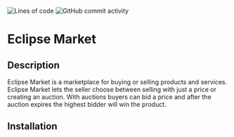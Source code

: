 ![Lines of code](https://img.shields.io/tokei/lines/github/ddobrev25/eclipse-market)
![GitHub commit activity](https://img.shields.io/github/commit-activity/m/ddobrev25/eclipse-market)
# Eclipse Market
## Description
Eclipse Market is a marketplace for buying or selling products and services. 
Eclipse Market lets the seller choose between selling with just a price or creating an auction. 
With auctions buyers can bid a price and after the auction expires the highest bidder will win the product. 
## Installation
